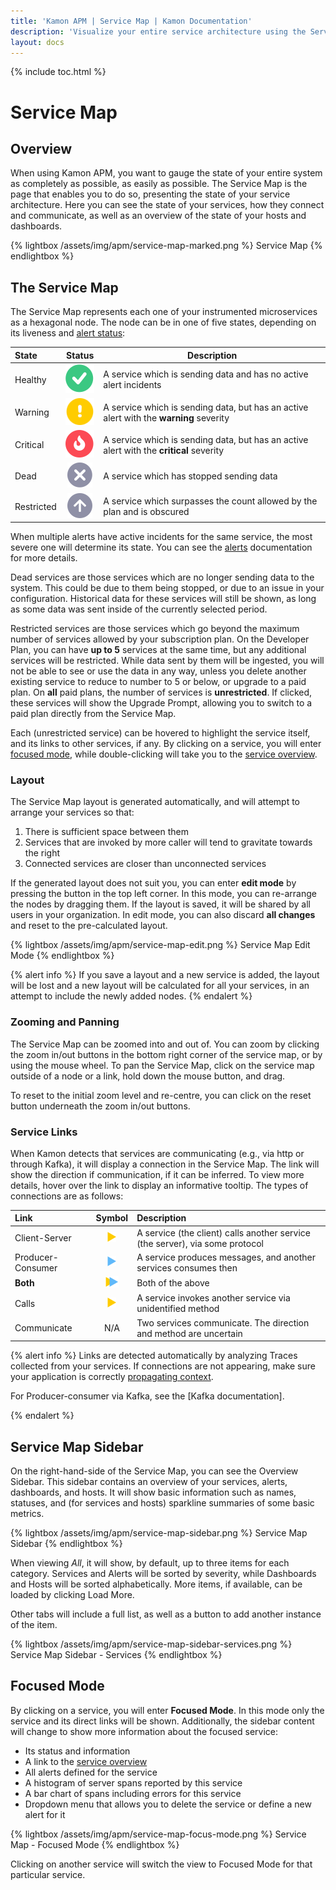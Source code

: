 ```yaml
---
title: 'Kamon APM | Service Map | Kamon Documentation'
description: 'Visualize your entire service architecture using the Service Map. Discover issues propagating across microservices and gain insights with just a few clicks'
layout: docs
---
```


{% include toc.html %}

Service Map
============

Overview
------------

When using Kamon APM, you want to gauge the state of your entire system as completely as possible, as easily as possible. The Service Map is the page that enables you to do so, presenting the state of your service architecture. Here you can see the state of your services, how they connect and communicate, as well as an overview of the state of your hosts and dashboards.

{% lightbox /assets/img/apm/service-map-marked.png %}
Service Map
{% endlightbox %}

The Service Map
-------------------

The Service Map represents each one of your instrumented microservices as a hexagonal node. The node can be in one of five states, depending on its liveness and [alert status][alerts]:


| State   | Status      | Description      |
|:--------|:-----------:|------------------|
| Healthy | <img src="/assets/img/apm/status/healthy.svg"> | A service which is sending data and has no active alert incidents |
| Warning | <img src="/assets/img/apm/status/warning.svg"> | A service which is sending data, but has an active alert with the **warning** severity |
| Critical | <img src="/assets/img/apm/status/critical.svg"> | A service which is sending data, but has an active alert with the **critical** severity |
| Dead | <img src="/assets/img/apm/status/dead.svg"> | A service which has stopped sending data |
| Restricted | <img src="/assets/img/apm/status/restricted.svg"> | A service which surpasses the count allowed by the plan and is obscured |


When multiple alerts have active incidents for the same service, the most severe one will determine its state. You can see the [alerts] documentation for more details.

Dead services are those services which are no longer sending data to the system. This could be due to them being stopped, or due to an issue in your configuration. Historical data for these services will still be shown, as long as some data was sent inside of the currently selected period.

Restricted services are those services which go beyond the maximum number of services allowed by your subscription plan. On the Developer Plan, you can have **up to 5** services at the same time, but any additional services will be restricted. While data sent by them will be ingested, you will not be able to see or use the data in any way, unless you delete another existing service to reduce to number to 5 or below, or upgrade to a paid plan. On **all** paid plans, the number of services is **unrestricted**. If clicked, these services will show the Upgrade Prompt, allowing you to switch to a paid plan directly from the Service Map.

Each (unrestricted service) can be hovered to highlight the service itself, and its links to other services, if any. By clicking on a service, you will enter [focused mode](#focused-mode), while double-clicking will take you to the [service overview].

### Layout

The Service Map layout is generated automatically, and will attempt to arrange your services so that:

1. There is sufficient space between them
2. Services that are invoked by more caller will tend to gravitate towards the right
3. Connected services are closer than unconnected services

If the generated layout does not suit you, you can enter **edit mode** by pressing the button in the top left corner. In this mode, you can re-arrange the nodes by dragging them. If the layout is saved, it will be shared by all users in your organization. In edit mode, you can also discard **all changes** and reset to the pre-calculated layout.

{% lightbox /assets/img/apm/service-map-edit.png %}
Service Map Edit Mode
{% endlightbox %}

{% alert info %}
If you save a layout and a new service is added, the layout will be lost and a new layout will be calculated for all your services, in an attempt to include the newly added nodes.
{% endalert %}

### Zooming and Panning

The Service Map can be zoomed into and out of. You can zoom by clicking the zoom in/out buttons in the bottom right corner of the service map, or by using the mouse wheel. To pan the Service Map, click on the service map outside of a node or a link, hold down the mouse button, and drag.

To reset to the initial zoom level and re-centre, you can click on the reset button underneath the zoom in/out buttons.


### Service Links

When Kamon detects that services are communicating (e.g., via http or through Kafka), it will display a connection in the Service Map. The link will show the direction if communication, if it can be inferred. To view more details, hover over the link to display an informative tooltip. The types of connections are as follows:

| Link    | Symbol   | Description |
|:--------|:--------:|:------------|
| Client-Server | <img src="/assets/img/apm/link/calls.svg"> | A service (the client) calls another service (the server), via some protocol |
| Producer-Consumer | <img src="/assets/img/apm/link/consumer-producer.svg"> | A service produces messages, and another services consumes then |
| **Both** | <img src="/assets/img/apm/link/both.svg"> | Both of the above |
| Calls | <img src="/assets/img/apm/link/calls.svg"> | A service invokes another service via unidentified method |
| Communicate | N/A | Two services communicate. The direction and method are uncertain |

{% alert info %}
Links are detected automatically by analyzing Traces collected from your services. If connections are not appearing, make sure your application
is correctly [propagating context][akka-context-propagation].

<p>
  For Producer-consumer via Kafka, see the [Kafka documentation].
</p>
{% endalert %}

Service Map Sidebar
--------------------

On the right-hand-side of the Service Map, you can see the Overview Sidebar. This sidebar contains an overview of your services, alerts, dashboards, and hosts. It will show basic information such as names, statuses, and (for services and hosts) sparkline summaries of some basic metrics.

{% lightbox /assets/img/apm/service-map-sidebar.png %}
Service Map Sidebar
{% endlightbox %}

When viewing _All_, it will show, by default, up to three items for each category. Services and Alerts will be sorted by severity, while Dashboards and Hosts will be sorted alphabetically. More items, if available, can be loaded by clicking <span class="primary--text">Load More</span>.

Other tabs will include a full list, as well as a button to add another instance of the item.

{% lightbox /assets/img/apm/service-map-sidebar-services.png %}
Service Map Sidebar - Services
{% endlightbox %}

Focused Mode
-------------

By clicking on a service, you will enter **Focused Mode**. In this mode only the service and its direct links will be shown. Additionally, the sidebar content will change to show more information about the focused service:

* Its status and information
* A link to the [service overview]
* All alerts defined for the service
* A histogram of server spans reported by this service
* A bar chart of spans including errors for this service
* Dropdown menu that allows you to delete the service or define a new alert for it

{% lightbox /assets/img/apm/service-map-focus-mode.png %}
Service Map - Focused Mode
{% endlightbox %}

Clicking on another service will switch the view to Focused Mode for that particular service.

[akka-context-propagation]: ../../../instrumentation/akka-http/#context-propagation
[Kafka documentation]: ../../../instrumentation/kafka/producer-and-consumer/
[alerts]: ../../alerts/overview/
[service overview]: ../service-details/
